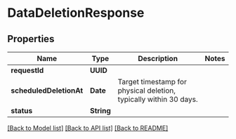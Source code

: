 # DataDeletionResponse

## Properties
Name | Type | Description | Notes
------------ | ------------- | ------------- | -------------
**requestId** | **UUID** |  | 
**scheduledDeletionAt** | **Date** | Target timestamp for physical deletion, typically within 30 days. | 
**status** | **String** |  | 

[[Back to Model list]](../README.md#documentation-for-models) [[Back to API list]](../README.md#documentation-for-api-endpoints) [[Back to README]](../README.md)



